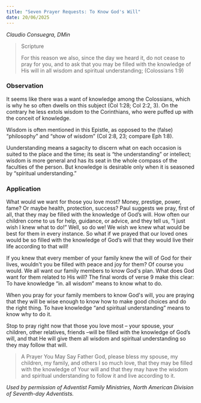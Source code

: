 ```yaml
---
title: "Seven Prayer Requests: To Know God's Will"
date: 20/06/2025
---
```


_Claudio Consuegra, DMin_

> <p>Scripture</p>
> For this reason we also, since the day we heard it, do not cease to pray for you, and to ask that you may be filled with the knowledge of His will in all wisdom and spiritual understanding; (Colossians 1:9)

### Observation

It seems like there was a want of knowledge among the Colossians, which is why he so often dwells on this subject (Col 1:28; Col 2:2, 3). On the contrary he less extols wisdom to the Corinthians, who were puffed up with the conceit of knowledge.

Wisdom is often mentioned in this Epistle, as opposed to the (false) “philosophy” and “show of wisdom” (Col 2:8, 23; compare Eph 1:8).

Uunderstanding means a sagacity to discern what on each occasion is suited to the place and the time; its seat is “the understanding” or intellect; wisdom is more general and has its seat in the whole compass of the faculties of the person. But knowledge is desirable only when it is seasoned by “spiritual understanding.”

### Application

What would we want for those you love most? Money, prestige, power, fame? Or maybe health, protection, success? Paul suggests we pray, first of all, that they may be filled with the knowledge of God’s will. How often our children come to us for help, guidance, or advice, and they tell us, “I just wish I knew what to do!” Well, so do we! We wish we knew what would be best for them in every instance. So what if we prayed that our loved ones would be so filled with the knowledge of God’s will that they would live their life according to that will!

If you knew that every member of your family knew the will of God for their lives, wouldn't you be filled with peace and joy for them? Of course you would. We all want our family members to know God's plan. What does God want for them related to His will? The final words of verse 9 make this clear: To have knowledge “in. all wisdom” means to know what to do.

When you pray for your family members to know God's will, you are praying that they will be wise enough to know how to make good choices and do the right thing. To have knowledge “and spiritual understanding” means to know why to do it.

Stop to pray right now that those you love most – your spouse, your children, other relatives, friends –will be filled with the knowledge of God’s will, and that He will give them all wisdom and spiritual understanding so they may follow that will.

> <callout>A Prayer You May Say</callout>
> Father God, please bless my spouse, my children, my family, and others I so much love, that they may be filled with the knowledge of Your will and that they may have the wisdom and spiritual understanding to follow it and live according to it.

_Used by permission of Adventist Family Ministries, North American Division of Seventh-day Adventists._